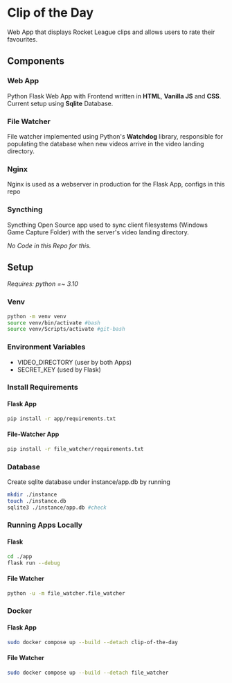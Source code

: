 # Clip of the Day

Web App that displays Rocket League clips and allows users to rate their favourites. 

## Components

### Web App

Python Flask Web App with Frontend written in **HTML**, **Vanilla JS** and **CSS**. Current setup using **Sqlite** Database.

### File Watcher

File watcher implemented using Python's **Watchdog** library, responsible for populating the database when new videos arrive in the video landing directory.

### Nginx

Nginx is used as a webserver in production for the Flask App, configs in this repo

### Syncthing

Syncthing Open Source app used to sync client filesystems (Windows Game Capture Folder) with the server's video landing directory.

*No Code in this Repo for this.*

## Setup

*Requires: python =~ 3.10*

### Venv

``` bash
python -m venv venv
source venv/bin/activate #bash
source venv/Scripts/activate #git-bash
```

### Environment Variables

- VIDEO_DIRECTORY (user by both Apps)
- SECRET_KEY (used by Flask)


### Install Requirements

#### Flask App

```bash
pip install -r app/requirements.txt
```

#### File-Watcher App

```bash
pip install -r file_watcher/requirements.txt
```

### Database

Create sqlite database under instance/app.db by running

```bash
mkdir ./instance
touch ./instance.db
sqlite3 ./instance/app.db #check
```

### Running Apps Locally

#### Flask

```bash
cd ./app
flask run --debug
```

#### File Watcher
```bash
python -u -m file_watcher.file_watcher
```

### Docker

#### Flask App

```bash
sudo docker compose up --build --detach clip-of-the-day
```

#### File Watcher

```bash
sudo docker compose up --build --detach file_watcher
```